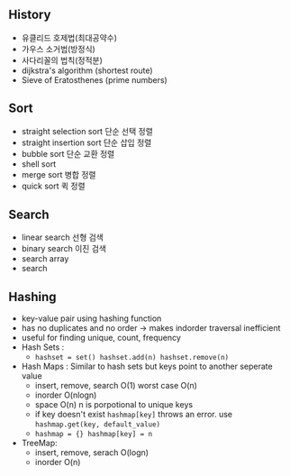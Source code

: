 ## History
- 유클리드 호제법(최대공약수)
- 가우스 소거법(방정식)
- 사다리꼴의 법칙(정적분)
- dijkstra's algorithm (shortest route)
- Sieve of Eratosthenes (prime numbers)

## Sort
- straight selection sort 단순 선택 정렬
- straight insertion sort 단순 삽입 정렬
- bubble sort 단순 교환 정렬
- shell sort
- merge sort 병합 정렬
- quick sort 퀵 정렬

## Search
- linear search 선형 검색
- binary search 이진 검색
- search array
- search


## Hashing
- key-value pair using hashing function
- has no duplicates and no order -> makes indorder traversal inefficient
- useful for finding unique, count, frequency
- Hash Sets :
	- ``hashset = set() hashset.add(n) hashset.remove(n)``
- Hash Maps : Similar to  hash sets but keys point to another seperate value
	- insert, remove, search O(1)  worst case O(n)
	- inorder O(nlogn)
	- space O(n) n is porpotional to unique keys
	- if key doesn't exist ``hashmap[key]`` throws an error. use ``hashmap.get(key, default_value)``
	- ``hashmap = {} hashmap[key] = n``
- TreeMap:
	- insert, remove, serach O(logn)
	- inorder O(n)